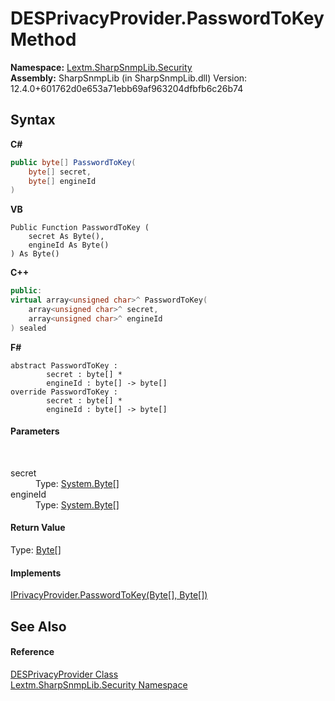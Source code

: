 # DESPrivacyProvider.PasswordToKey Method 
 

**Namespace:**&nbsp;<a href="N_Lextm_SharpSnmpLib_Security">Lextm.SharpSnmpLib.Security</a><br />**Assembly:**&nbsp;SharpSnmpLib (in SharpSnmpLib.dll) Version: 12.4.0+601762d0e653a71ebb69af963204dfbfb6c26b74

## Syntax

**C#**<br />
``` C#
public byte[] PasswordToKey(
	byte[] secret,
	byte[] engineId
)
```

**VB**<br />
``` VB
Public Function PasswordToKey ( 
	secret As Byte(),
	engineId As Byte()
) As Byte()
```

**C++**<br />
``` C++
public:
virtual array<unsigned char>^ PasswordToKey(
	array<unsigned char>^ secret, 
	array<unsigned char>^ engineId
) sealed
```

**F#**<br />
``` F#
abstract PasswordToKey : 
        secret : byte[] * 
        engineId : byte[] -> byte[] 
override PasswordToKey : 
        secret : byte[] * 
        engineId : byte[] -> byte[] 
```


#### Parameters
&nbsp;<dl><dt>secret</dt><dd>Type: <a href="https://docs.microsoft.com/dotnet/api/system.byte" target="_blank" rel="noopener noreferrer">System.Byte</a>[]<br /></dd><dt>engineId</dt><dd>Type: <a href="https://docs.microsoft.com/dotnet/api/system.byte" target="_blank" rel="noopener noreferrer">System.Byte</a>[]<br /></dd></dl>

#### Return Value
Type: <a href="https://docs.microsoft.com/dotnet/api/system.byte" target="_blank" rel="noopener noreferrer">Byte</a>[]

#### Implements
<a href="M_Lextm_SharpSnmpLib_Security_IPrivacyProvider_PasswordToKey">IPrivacyProvider.PasswordToKey(Byte[], Byte[])</a><br />

## See Also


#### Reference
<a href="T_Lextm_SharpSnmpLib_Security_DESPrivacyProvider">DESPrivacyProvider Class</a><br /><a href="N_Lextm_SharpSnmpLib_Security">Lextm.SharpSnmpLib.Security Namespace</a><br />